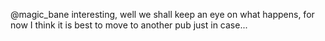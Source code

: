 @magic_bane interesting, well we shall keep an eye on what happens, for now I think it is best to move to another pub just in case...